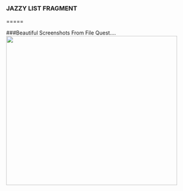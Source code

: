 ### JAZZY LIST FRAGMENT
=====



###Beautiful Screenshots From File Quest.... 
<img src="http://s9.postimg.org/exkfopq8f/Untitled.png" width="460px" height="400px"/>
